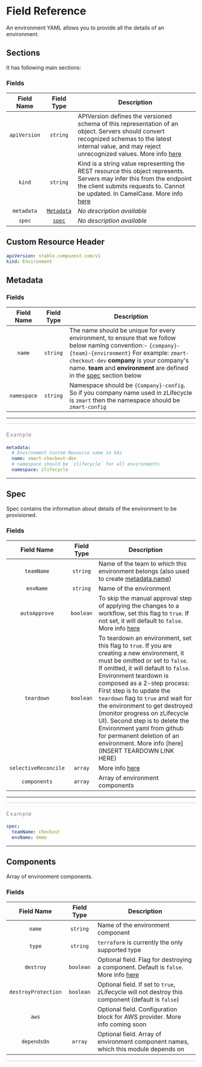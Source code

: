 # Field Reference

An environment YAML allows you to provide all the details of an environment.

## Sections

It has following main sections:

### Fields

| Field Name | Field Type | Description   |
|:----------:|:----------:|---------------|
|`apiVersion`|`string`|APIVersion defines the versioned schema of this representation of an object. Servers should convert recognized schemas to the latest internal value, and may reject unrecognized values. More info [here](https://git.io.k8s.community/contributors/devel/sig-architecture/api-conventions.md#resources) |
|`kind`|`string`|Kind is a string value representing the REST resource this object represents. Servers may infer this from the endpoint the client submits requests to. Cannot be updated. In CamelCase. More info [here](https://git.io.k8s.community/contributors/devel/sig-architecture/api-conventions.md#types-kinds) |
|`metadata`|[`Metadata`](#Metadata)|_No description available_|
|`spec`|[`spec`](#spec)|_No description available_|

## Custom Resource Header

```yaml
apiVersion: stable.compuzest.com/v1
kind: Environment
```

## Metadata

### Fields
| Field Name | Field Type | Description   |
|:----------:|:----------:|---------------|
|`name`|`string`| The name should be unique for every environment, to ensure that we follow below naming convention:- `{company}-{team}-{environment}` For example: `zmart-checkout-dev` **company** is your company's name. **team** and **environment** are defined in the [spec](#spec) section below |
|`namespace`|`string`| Namespace should be `{Company}-config`. So if you company name used in zLifecycle is `zmart` then the namespace should be `zmart-config` |

---
<div style="background-color: #ccc; height: 1px"></div>

<h4 id="metadata-example" style="font-weight: 200; letter-spacing: 2px;">
  Example
</h4>

```yaml
metadata:
  # Environment Custom Resource name in k8s
  name: zmart-checkout-dev
  # namespace should be `zlifecycle` for all environments
  namespace: zlifecycle
```
---


## Spec

Spec contains the information about details of the environment to be provisioned.

### Fields
| Field Name | Field Type | Description   |
|:----------:|:----------:|---------------|
|`teamName`|`string`| Name of the team to which this environment belongs (also used to create [metadata.name](#metdata)) |
|`envName`|`string`| Name of the environment |
|`autoApprove`|`boolean`| To skip the manual approval step of applying the changes to a workflow, set this flag to `true`. If not set, it will default to `false`. More info [here](https://docs.zlifecycle.com/define/approval/) |
|`teardown`|`boolean`| To teardown an environment, set this flag to `true`. If you are creating a new environment, it must be omitted or set to `false`. If omitted, it will default to `false`. Environment teardown is composed as a 2-step process: First step is to update the `teardown` flag to `true` and wait for the environment to get destroyed (monitor progress on zLifecycle UI). Second step is to delete the Environment yaml from github for permanent deletion of an environment. More info [here](INSERT TEARDOWN LINK HERE) |
|`selectiveReconcile`| `array` | More info [here](https://docs.zlifecycle.com/define/selective_reconcile/) |
|`components`|`array`| Array of environment components |

---
<div style="background-color: #ccc; height: 1px"></div>

<h4 id="metadata-example" style="font-weight: 200; letter-spacing: 2px;">
  Example
</h4>

```yaml
spec:
  teamName: checkout
  envName: demo
```
---

## Components

Array of environment components.

### Fields
| Field Name | Field Type | Description   |
|:----------:|:----------:|---------------|
|`name`|`string`| Name of the environment component |
|`type`|`string`| `terraform` is currently the only supported type |
|`destroy`|`boolean`| Optional field. Flag for destroying a component. Default is `false`. More info [here](../destroy.md) |
|`destroyProtection`|`boolean`| Optional field. If set to `true`, zLifecycle will not destroy this component (default is `false`) |
|`aws`| | Optional field. Configuration block for AWS provider. More info coming soon |
|`dependsOn`|`array`| Optional field. Array of environment component names, which this module depends on |






<div style="background-color: #ccc; height: 1px"></div>